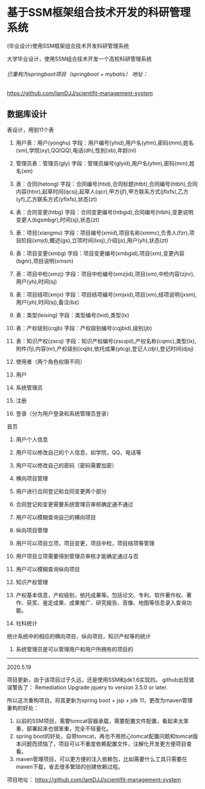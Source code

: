 # 基于SSM框架组合技术开发的科研管理系统
(毕业设计)使用SSM框架组合技术开发科研管理系统

大学毕业设计，使用SSM组合技术开发一个高校科研管理系统

###### 已重构为springboot项目（springboot + mybatis） 地址：
<https://github.com/IamDJJ/scientifit-management-system>


## 数据库设计

表设计，用到11个表

1. 用户表：用户(yonghu)
   字段：用户编号(yhid),用户名(yhm),密码(mm),姓名(xm),学院(xy),QQ(QQ),电话(dh),性别(xb),年龄(nl)
2.  管理员表：管理员(gly)
   字段：管理员编号(glyid),用户名(yhm),密码(mm),姓名(xm)
3. 表：合同(hetong)
   字段：合同编号(htid),合同标题(htbt),合同编号(htbh),合同内容(htnr),起草时间(qcsj),起草人(qcr),甲方(jf),甲方联系方式(jflxfs),乙方(yf),乙方联系方式(yflxfs),状态(zt)
4. 表：合同变更(htbg)
   字段：合同变更编号(htbgid),合同编号(htbh),变更说明变更人(bgsmbgr),时间(sj),状态(zt)
5. 表：项目(xiangmu)
   字段：项目编号(xmid),项目名称(xmmc),负责人(fzr),项目阶段(xmjd),概述(gs),立项时间(lxsj),介绍(js),用户(yh),状态(zt)
6. 表：项目变更(xmbg)
   字段：项目变更编号(xmbgid),项目(xm),变更内容(bgnr),项目说明(xmsm)
7. 表：项目中检(xmzj)
   字段：项目中检编号(xmzjid),项目(xm),中检内容(zjnr),用户(yh),时间(sj)
8. 表：项目结项(xmjx)
   字段：项目结项编号(xmjxid),项目(xm),结项说明(jxsm),用户(yh),时间(sj),备注(bz)
9. 表：类型(leixing)
   字段：类型编号(lxid),类型(lx)
10. 表：产权级别(cqjb)
    字段：产权级别编号(cqjbid),级别(jb)
11. 表：知识产权(zscq)
    字段：知识产权编号(zscqid),产权名称(cqmc),类型(lx),附件(fj),内容(nr),产权级别(cqjb),依托成果(ytcg),登记人(djr),登记时间(djsj)



1. 使用者（两个角色权限不同）

1. 用户
2. 系统管理员

1. 注册
2. 登录（分为用户登录和系统管理员登录）

首页

1. 用户个人信息

1. 用户可以修改自己的个人信息，如学院，QQ，电话等
2. 用户可以修改自己的密码（密码需要加密）

1. 横向项目管理

1. 用户进行合同登记和合同变更两个部分
2. 合同登记和变更需要系统管理员审核确定通不通过
3. 用户可以模糊查询自己的横向项目

1. 纵向项目管理

1. 用户可以项目立项，项目变更，项目中检，项目结项等管理
2. 用户项目立项需要得到管理员审核才能确定通过与否
3. 用户可以模糊查询纵向项目

1. 知识产权管理

1. 产权基本信息，产权级别，依托成果等。包括论文、专利、软件著作权、著作、获奖、鉴定成果、成果推广、研究报告、音像、地图等信息录入查询功能。

1. 社科统计

统计系统中的相应的横向项目，纵向项目，知识产权等的统计

1. 系统管理员是可以管理用户和用户所拥有的项目的

-----

2020.5.19

项目更新，由于该项目过于久远，还是使用SSM和jdk1.6实现的。
github出现错误警告了：
Remediation
Upgrade jquery to version 3.5.0 or later.


所以这次重构项目，将其更新为spring boot + jsp + jdk 11，更改为maven管理
重构的好处：
1. 以前的SSM项目，需要tomcat容器承载，需要配置文件配置，看起来太笨重，部署起来也很笨重，完全不轻量化。
2. spring boot的好处，自带tomcat，再也不用担心tomcat配置问题和tomcat版本问题而烦恼了，项目可以不重度依赖配置文件，注解化开发更方便项目查看。
3. maven管理项目，可以更方便的注入依赖包，比如需要什么工具只需要在maven下载，省去很多繁琐的创建依赖过程。

项目地址：
<https://github.com/IamDJJ/scientifit-management-system>

